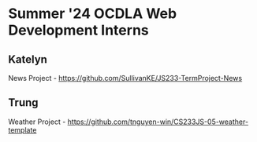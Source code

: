 # Summer '24 OCDLA Web Development Interns




## Katelyn
News Project - https://github.com/SullivanKE/JS233-TermProject-News


## Trung
Weather Project - https://github.com/tnguyen-win/CS233JS-05-weather-template

